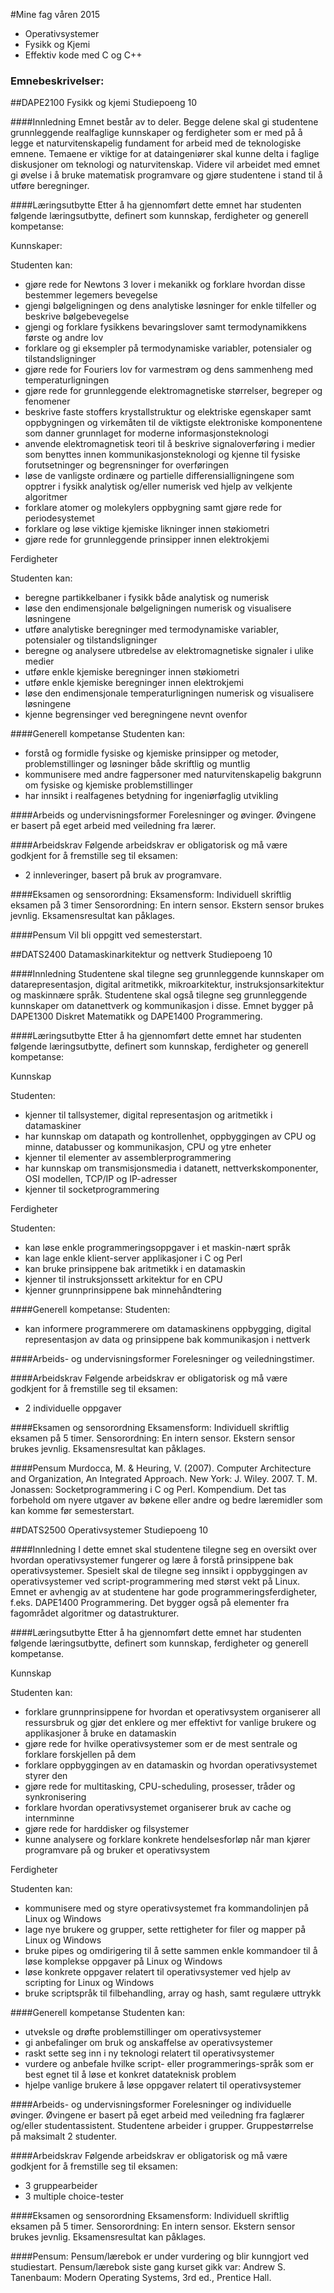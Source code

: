 #Mine fag våren 2015
- Operativsystemer
- Fysikk og Kjemi
- Effektiv kode med C og C++

### Emnebeskrivelser:

##DAPE2100 Fysikk og kjemi
Studiepoeng 10

####Innledning
Emnet består av to deler. Begge delene skal gi studentene grunnleggende realfaglige
kunnskaper og ferdigheter som er med på å legge et naturvitenskapelig fundament for arbeid
med de teknologiske emnene. Temaene er viktige for at dataingeniører skal kunne delta i
faglige diskusjoner om teknologi og naturvitenskap. Videre vil arbeidet med emnet gi øvelse i
å bruke matematisk programvare og gjøre studentene i stand til å utføre beregninger.

####Læringsutbytte
Etter å ha gjennomført dette emnet har studenten følgende læringsutbytte, definert som
kunnskap, ferdigheter og generell kompetanse:

Kunnskaper:

Studenten kan:
- gjøre rede for Newtons 3 lover i mekanikk og forklare hvordan disse bestemmer
legemers bevegelse
- gjengi bølgeligningen og dens analytiske løsninger for enkle tilfeller og beskrive
bølgebevegelse
- gjengi og forklare fysikkens bevaringslover samt termodynamikkens første og andre
lov
- forklare og gi eksempler på termodynamiske variabler, potensialer og
tilstandsligninger
- gjøre rede for Fouriers lov for varmestrøm og dens sammenheng med
temperaturligningen
- gjøre rede for grunnleggende elektromagnetiske størrelser, begreper og fenomener
- beskrive faste stoffers krystallstruktur og elektriske egenskaper samt oppbygningen
og virkemåten til de viktigste elektroniske komponentene som danner grunnlaget for
moderne informasjonsteknologi
- anvende elektromagnetisk teori til å beskrive signaloverføring i medier som benyttes
innen kommunikasjonsteknologi og kjenne til fysiske forutsetninger og begrensninger
for overføringen
- løse de vanligste ordinære og partielle differensialligningene som opptrer i fysikk
analytisk og/eller numerisk ved hjelp av velkjente algoritmer
- forklare atomer og molekylers oppbygning samt gjøre rede for periodesystemet
- forklare og løse viktige kjemiske likninger innen støkiometri
- gjøre rede for grunnleggende prinsipper innen elektrokjemi

Ferdigheter

Studenten kan:
- beregne partikkelbaner i fysikk både analytisk og numerisk
- løse den endimensjonale bølgeligningen numerisk og visualisere løsningene
- utføre analytiske beregninger med termodynamiske variabler, potensialer og
tilstandsligninger
- beregne og analysere utbredelse av elektromagnetiske signaler i ulike medier
- utføre enkle kjemiske beregninger innen støkiometri
- utføre enkle kjemiske beregninger innen elektrokjemi
- løse den endimensjonale temperaturligningen numerisk og visualisere løsningene
- kjenne begrensinger ved beregningene nevnt ovenfor

####Generell kompetanse
Studenten kan:
- forstå og formidle fysiske og kjemiske prinsipper og metoder, problemstillinger og
løsninger både skriftlig og muntlig
- kommunisere med andre fagpersoner med naturvitenskapelig bakgrunn om fysiske
og kjemiske problemstillinger
- har innsikt i realfagenes betydning for ingeniørfaglig utvikling

####Arbeids og undervisningsformer
Forelesninger og øvinger. Øvingene er basert på eget arbeid med veiledning fra lærer.

####Arbeidskrav
Følgende arbeidskrav er obligatorisk og må være godkjent for å fremstille seg til eksamen:
- 2 innleveringer, basert på bruk av programvare.

####Eksamen og sensorordning:
Eksamensform: Individuell skriftlig eksamen på 3 timer
Sensorordning: En intern sensor. Ekstern sensor brukes jevnlig.
Eksamensresultat kan påklages.

####Pensum
Vil bli oppgitt ved semesterstart.

##DATS2400 Datamaskinarkitektur og nettverk
Studiepoeng 10

####Innledning
Studentene skal tilegne seg grunnleggende kunnskaper om datarepresentasjon, digital
aritmetikk, mikroarkitektur, instruksjonsarkitektur og maskinnære språk. Studentene skal
også tilegne seg grunnleggende kunnskaper om datanettverk og kommunikasjon i disse.
Emnet bygger på DAPE1300 Diskret Matematikk og DAPE1400 Programmering.

####Læringsutbytte
Etter å ha gjennomført dette emnet har studenten følgende læringsutbytte, definert som
kunnskap, ferdigheter og generell kompetanse:

Kunnskap

Studenten:
- kjenner til tallsystemer, digital representasjon og aritmetikk i datamaskiner
- har kunnskap om datapath og kontrollenhet, oppbyggingen av CPU og minne,
databusser og kommunikasjon, CPU og ytre enheter
- kjenner til elementer av assemblerprogrammering
- har kunnskap om transmisjonsmedia i datanett, nettverkskomponenter, OSI
modellen, TCP/IP og IP-adresser
- kjenner til socketprogrammering

Ferdigheter

Studenten:
- kan løse enkle programmeringsoppgaver i et maskin-nært språk
- kan lage enkle klient-server applikasjoner i C og Perl
- kan bruke prinsippene bak aritmetikk i en datamaskin
- kjenner til instruksjonssett arkitektur for en CPU
- kjenner grunnprinsippene bak minnehåndtering

####Generell kompetanse:
Studenten:
- kan informere programmerere om datamaskinens oppbygging, digital representasjon
av data og prinsippene bak kommunikasjon i nettverk

####Arbeids- og undervisningsformer
Forelesninger og veiledningstimer.

####Arbeidskrav
Følgende arbeidskrav er obligatorisk og må være godkjent for å fremstille seg til eksamen:
- 2 individuelle oppgaver

####Eksamen og sensorordning
Eksamensform: Individuell skriftlig eksamen på 5 timer.
Sensorordning: En intern sensor. Ekstern sensor brukes jevnlig.
Eksamensresultat kan påklages.

####Pensum
Murdocca, M. & Heuring, V. (2007). Computer Architecture and Organization, An Integrated
 Approach. New York: J. Wiley.
2007. T. M. Jonassen: Socketprogrammering i C og Perl. Kompendium.
Det tas forbehold om nyere utgaver av bøkene eller andre og bedre læremidler som kan
komme før semesterstart.

##DATS2500 Operativsystemer
Studiepoeng 10

####Innledning
I dette emnet skal studentene tilegne seg en oversikt over hvordan operativsystemer
fungerer og lære å forstå prinsippene bak operativsystemer. Spesielt skal de tilegne seg
innsikt i oppbyggingen av operativsystemer ved script-programmering med størst vekt på
Linux. Emnet er avhengig av at studentene har gode programmeringsferdigheter, f.eks.
DAPE1400 Programmering. Det bygger også på elementer fra fagområdet algoritmer og
datastrukturer.

####Læringsutbytte
Etter å ha gjennomført dette emnet har studenten følgende læringsutbytte, definert som
kunnskap, ferdigheter og generell kompetanse.

Kunnskap

Studenten kan:
- forklare grunnprinsippene for hvordan et operativsystem organiserer all ressursbruk
og gjør det enklere og mer effektivt for vanlige brukere og applikasjoner å bruke en
datamaskin
- gjøre rede for hvilke operativsystemer som er de mest sentrale og forklare forskjellen
på dem
- forklare oppbyggingen av en datamaskin og hvordan operativsystemet styrer den
- gjøre rede for multitasking, CPU-scheduling, prosesser, tråder og synkronisering
- forklare hvordan operativsystemet organiserer bruk av cache og internminne
- gjøre rede for harddisker og filsystemer
- kunne analysere og forklare konkrete hendelsesforløp når man kjører programvare på
og bruker et operativsystem

Ferdigheter

Studenten kan:
- kommunisere med og styre operativsystemet fra kommandolinjen på Linux og
Windows
- lage nye brukere og grupper, sette rettigheter for filer og mapper på Linux og
Windows
- bruke pipes og omdirigering til å sette sammen enkle kommandoer til å løse
komplekse oppgaver på Linux og Windows
- løse konkrete oppgaver relatert til operativsystemer ved hjelp av scripting for Linux og
Windows
- bruke scriptspråk til filbehandling, array og hash, samt regulære uttrykk

####Generell kompetanse
Studenten kan:
- utveksle og drøfte problemstillinger om operativsystemer
- gi anbefalinger om bruk og anskaffelse av operativsystemer
- raskt sette seg inn i ny teknologi relatert til operativsystemer
- vurdere og anbefale hvilke script- eller programmerings-språk som er best egnet til å
løse et konkret datateknisk problem
- hjelpe vanlige brukere å løse oppgaver relatert til operativsystemer

####Arbeids- og undervisningsformer
Forelesninger og individuelle øvinger. Øvingene er basert på eget arbeid med veiledning fra
faglærer og/eller studentassistent. Studentene arbeider i grupper. Gruppestørrelse på
maksimalt 2 studenter.

####Arbeidskrav
Følgende arbeidskrav er obligatorisk og må være godkjent for å fremstille seg til eksamen:
- 3 gruppearbeider
- 3 multiple choice-tester

####Eksamen og sensorordning
Eksamensform: Individuell skriftlig eksamen på 5 timer.
Sensorordning: En intern sensor. Ekstern sensor brukes jevnlig.
Eksamensresultat kan påklages.

####Pensum:
Pensum/lærebok er under vurdering og blir kunngjort ved studiestart.
Pensum/lærebok siste gang kurset gikk var: Andrew S. Tanenbaum: Modern Operating
Systems, 3rd ed., Prentice Hall.
